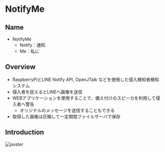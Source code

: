 # NotifyMe
## Name
- NotifyMe
  - Notify：通知
  - Me：私に

## Overview
- RaspberryPiとLINE Notify API, OpenJTalk などを使用した侵入検知者検知システム
- 侵入者を捉えるとLINEへ画像を送信
- WEBアプリケーションを使用することで、備え付けのスピーカを利用して侵入者へ警告
  - オリジナルのメッセージを送信することもできる
- 取得した画像は圧縮して一定期間ファイルサーバで保存

## Introduction
![poster](https://user-images.githubusercontent.com/63791288/99535123-cd19b700-29eb-11eb-87ed-bc09257cdd92.png)
